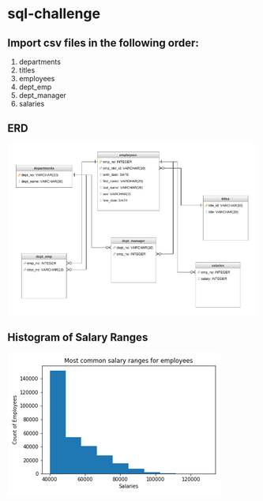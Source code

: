 # sql-challenge

## Import csv files in the following order:
1. departments
2. titles
3. employees
4. dept_emp
5. dept_manager
6. salaries

## ERD 
![ERD](Images/DatabaseDiagram.png)

## Histogram of Salary Ranges
![Histogram_Salary_Ranges](Images/histogram_salary_ranges.png)
